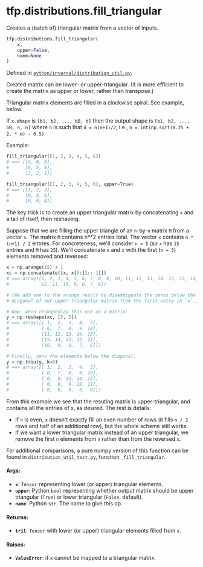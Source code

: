 <div itemscope itemtype="http://developers.google.com/ReferenceObject">
<meta itemprop="name" content="tfp.distributions.fill_triangular" />
<meta itemprop="path" content="Stable" />
</div>

# tfp.distributions.fill_triangular

Creates a (batch of) triangular matrix from a vector of inputs.

``` python
tfp.distributions.fill_triangular(
    x,
    upper=False,
    name=None
)
```



Defined in [`python/internal/distribution_util.py`](https://github.com/tensorflow/probability/tree/master/tensorflow_probability/python/internal/distribution_util.py).

<!-- Placeholder for "Used in" -->

Created matrix can be lower- or upper-triangular. (It is more efficient to
create the matrix as upper or lower, rather than transpose.)

Triangular matrix elements are filled in a clockwise spiral. See example,
below.

If `x.shape` is `[b1, b2, ..., bB, d]` then the output shape is
`[b1, b2, ..., bB, n, n]` where `n` is such that `d = n(n+1)/2`, i.e.,
`n = int(np.sqrt(0.25 + 2. * m) - 0.5)`.

Example:

```python
fill_triangular([1, 2, 3, 4, 5, 6])
# ==> [[4, 0, 0],
#      [6, 5, 0],
#      [3, 2, 1]]

fill_triangular([1, 2, 3, 4, 5, 6], upper=True)
# ==> [[1, 2, 3],
#      [0, 5, 6],
#      [0, 0, 4]]
```

The key trick is to create an upper triangular matrix by concatenating `x`
and a tail of itself, then reshaping.

Suppose that we are filling the upper triangle of an `n`-by-`n` matrix `M`
from a vector `x`. The matrix `M` contains n**2 entries total. The vector `x`
contains `n * (n+1) / 2` entries. For concreteness, we'll consider `n = 5`
(so `x` has `15` entries and `M` has `25`). We'll concatenate `x` and `x` with
the first (`n = 5`) elements removed and reversed:

```python
x = np.arange(15) + 1
xc = np.concatenate([x, x[5:][::-1]])
# ==> array([1, 2, 3, 4, 5, 6, 7, 8, 9, 10, 11, 12, 13, 14, 15, 15, 14, 13,
#            12, 11, 10, 9, 8, 7, 6])

# (We add one to the arange result to disambiguate the zeros below the
# diagonal of our upper-triangular matrix from the first entry in `x`.)

# Now, when reshapedlay this out as a matrix:
y = np.reshape(xc, [5, 5])
# ==> array([[ 1,  2,  3,  4,  5],
#            [ 6,  7,  8,  9, 10],
#            [11, 12, 13, 14, 15],
#            [15, 14, 13, 12, 11],
#            [10,  9,  8,  7,  6]])

# Finally, zero the elements below the diagonal:
y = np.triu(y, k=0)
# ==> array([[ 1,  2,  3,  4,  5],
#            [ 0,  7,  8,  9, 10],
#            [ 0,  0, 13, 14, 15],
#            [ 0,  0,  0, 12, 11],
#            [ 0,  0,  0,  0,  6]])
```

From this example we see that the resuting matrix is upper-triangular, and
contains all the entries of x, as desired. The rest is details:
- If `n` is even, `x` doesn't exactly fill an even number of rows (it fills
  `n / 2` rows and half of an additional row), but the whole scheme still
  works.
- If we want a lower triangular matrix instead of an upper triangular,
  we remove the first `n` elements from `x` rather than from the reversed
  `x`.

For additional comparisons, a pure numpy version of this function can be found
in `distribution_util_test.py`, function `_fill_triangular`.

#### Args:

* <b>`x`</b>: `Tensor` representing lower (or upper) triangular elements.
* <b>`upper`</b>: Python `bool` representing whether output matrix should be upper
    triangular (`True`) or lower triangular (`False`, default).
* <b>`name`</b>: Python `str`. The name to give this op.


#### Returns:

* <b>`tril`</b>: `Tensor` with lower (or upper) triangular elements filled from `x`.


#### Raises:

* <b>`ValueError`</b>: if `x` cannot be mapped to a triangular matrix.